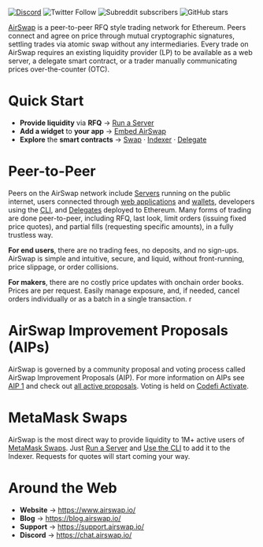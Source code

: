 [![Discord](https://img.shields.io/discord/590643190281928738.svg)](https://chat.airswap.io) ![Twitter Follow](https://img.shields.io/twitter/follow/airswap?style=social) ![Subreddit subscribers](https://img.shields.io/reddit/subreddit-subscribers/AirSwap?style=social) ![GitHub stars](https://img.shields.io/github/stars/airswap/airswap-protocols?style=social)

[AirSwap](https://www.airswap.io/) is a peer-to-peer RFQ style trading network for Ethereum. Peers connect and agree on price through mutual cryptographic signatures, settling trades via atomic swap without any intermediaries. Every trade on AirSwap requires an existing liquidity provider (LP) to be available as a web server, a delegate smart contract, or a trader manually communicating prices over-the-counter (OTC).

# Quick Start

- **Provide liquidity** via **RFQ** → [Run a Server](./make-liquidity/run-a-server.md)
- **Add a widget** to **your app** → [Embed AirSwap](./take-liquidity/embed-airswap.md)
- **Explore** the **smart contracts** → [Swap](./reference/swap.md) · [Indexer](./reference/indexer.md) · [Delegate](./reference/delegate.md)

# Peer-to-Peer

Peers on the AirSwap network include [Servers](./make-liquidity/run-a-server.md) running on the public internet, users connected through [web applications](./take-liquidity/embed-airswap.md) and [wallets](https://medium.com/metamask/introducing-metamask-swaps-84318c643785), developers using the [CLI](./tools/airswap-cli), and [Delegates](./reference/delegate.md) deployed to Ethereum. Many forms of trading are done peer-to-peer, including RFQ, last look, limit orders (issuing fixed price quotes), and partial fills (requesting specific amounts), in a fully trustless way.

**For end users**, there are no trading fees, no deposits, and no sign-ups. AirSwap is simple and intuitive, secure, and liquid, without front-running, price slippage, or order collisions.

**For makers**, there are no costly price updates with onchain order books. Prices are per request. Easily manage exposure, and, if needed, cancel orders individually or as a batch in a single transaction.
r

# AirSwap Improvement Proposals (AIPs)

AirSwap is governed by a community proposal and voting process called AirSwap Improvement Proposals (AIP). For more information on AIPs see [AIP 1](https://community.airswap.io/t/aip-1-proposal-how-to) and check out [all active proposals](https://community.airswap.io/c/proposals). Voting is held on [Codefi Activate](https://activate.codefi.network/staking/airswap/governance).

# MetaMask Swaps

AirSwap is the most direct way to provide liquidity to 1M+ active users of [MetaMask Swaps](https://medium.com/metamask/introducing-metamask-swaps-84318c643785). Just [Run a Server](./make-liquidity/run-a-server.md) and [Use the CLI](./make-liquidity/debug-with-cli.md) to add it to the Indexer. Requests for quotes will start coming your way.

# Around the Web

- **Website** → https://www.airswap.io/
- **Blog** → https://blog.airswap.io/
- **Support** → https://support.airswap.io/
- **Discord** → https://chat.airswap.io/
